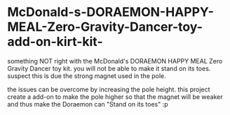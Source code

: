 # McDonald-s-DORAEMON-HAPPY-MEAL-Zero-Gravity-Dancer-toy-add-on-kirt-kit-
something NOT right with the McDonald's DORAEMON HAPPY MEAL Zero Gravity Dancer toy kit.
you will not be able to make it stand on its toes.
suspect this is due the strong magnet used in the pole.

the issues can be overcome by increasing the pole height.
this project create a add-on to make the pole higher so that the magnet will be weaker and thus make the Doraemon can "Stand on its toes" :p


